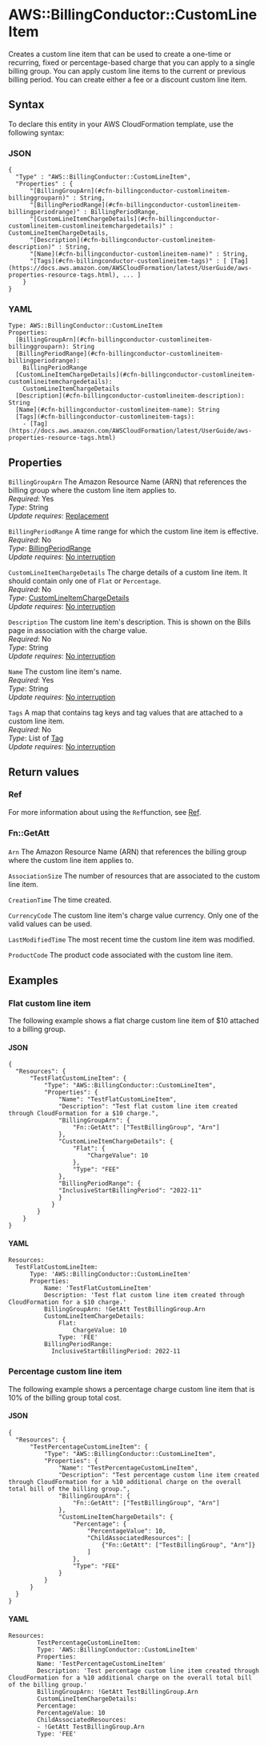 # AWS::BillingConductor::CustomLineItem<a name="aws-resource-billingconductor-customlineitem"></a>

 Creates a custom line item that can be used to create a one\-time or recurring, fixed or percentage\-based charge that you can apply to a single billing group\. You can apply custom line items to the current or previous billing period\. You can create either a fee or a discount custom line item\.

## Syntax<a name="aws-resource-billingconductor-customlineitem-syntax"></a>

To declare this entity in your AWS CloudFormation template, use the following syntax:

### JSON<a name="aws-resource-billingconductor-customlineitem-syntax.json"></a>

```
{
  "Type" : "AWS::BillingConductor::CustomLineItem",
  "Properties" : {
      "[BillingGroupArn](#cfn-billingconductor-customlineitem-billinggrouparn)" : String,
      "[BillingPeriodRange](#cfn-billingconductor-customlineitem-billingperiodrange)" : BillingPeriodRange,
      "[CustomLineItemChargeDetails](#cfn-billingconductor-customlineitem-customlineitemchargedetails)" : CustomLineItemChargeDetails,
      "[Description](#cfn-billingconductor-customlineitem-description)" : String,
      "[Name](#cfn-billingconductor-customlineitem-name)" : String,
      "[Tags](#cfn-billingconductor-customlineitem-tags)" : [ [Tag](https://docs.aws.amazon.com/AWSCloudFormation/latest/UserGuide/aws-properties-resource-tags.html), ... ]
    }
}
```

### YAML<a name="aws-resource-billingconductor-customlineitem-syntax.yaml"></a>

```
Type: AWS::BillingConductor::CustomLineItem
Properties: 
  [BillingGroupArn](#cfn-billingconductor-customlineitem-billinggrouparn): String
  [BillingPeriodRange](#cfn-billingconductor-customlineitem-billingperiodrange): 
    BillingPeriodRange
  [CustomLineItemChargeDetails](#cfn-billingconductor-customlineitem-customlineitemchargedetails): 
    CustomLineItemChargeDetails
  [Description](#cfn-billingconductor-customlineitem-description): String
  [Name](#cfn-billingconductor-customlineitem-name): String
  [Tags](#cfn-billingconductor-customlineitem-tags): 
    - [Tag](https://docs.aws.amazon.com/AWSCloudFormation/latest/UserGuide/aws-properties-resource-tags.html)
```

## Properties<a name="aws-resource-billingconductor-customlineitem-properties"></a>

`BillingGroupArn`  <a name="cfn-billingconductor-customlineitem-billinggrouparn"></a>
 The Amazon Resource Name \(ARN\) that references the billing group where the custom line item applies to\.   
*Required*: Yes  
*Type*: String  
*Update requires*: [Replacement](https://docs.aws.amazon.com/AWSCloudFormation/latest/UserGuide/using-cfn-updating-stacks-update-behaviors.html#update-replacement)

`BillingPeriodRange`  <a name="cfn-billingconductor-customlineitem-billingperiodrange"></a>
 A time range for which the custom line item is effective\.   
*Required*: No  
*Type*: [BillingPeriodRange](aws-properties-billingconductor-customlineitem-billingperiodrange.md)  
*Update requires*: [No interruption](https://docs.aws.amazon.com/AWSCloudFormation/latest/UserGuide/using-cfn-updating-stacks-update-behaviors.html#update-no-interrupt)

`CustomLineItemChargeDetails`  <a name="cfn-billingconductor-customlineitem-customlineitemchargedetails"></a>
 The charge details of a custom line item\. It should contain only one of `Flat` or `Percentage`\.   
*Required*: No  
*Type*: [CustomLineItemChargeDetails](aws-properties-billingconductor-customlineitem-customlineitemchargedetails.md)  
*Update requires*: [No interruption](https://docs.aws.amazon.com/AWSCloudFormation/latest/UserGuide/using-cfn-updating-stacks-update-behaviors.html#update-no-interrupt)

`Description`  <a name="cfn-billingconductor-customlineitem-description"></a>
 The custom line item's description\. This is shown on the Bills page in association with the charge value\.   
*Required*: No  
*Type*: String  
*Update requires*: [No interruption](https://docs.aws.amazon.com/AWSCloudFormation/latest/UserGuide/using-cfn-updating-stacks-update-behaviors.html#update-no-interrupt)

`Name`  <a name="cfn-billingconductor-customlineitem-name"></a>
 The custom line item's name\.   
*Required*: Yes  
*Type*: String  
*Update requires*: [No interruption](https://docs.aws.amazon.com/AWSCloudFormation/latest/UserGuide/using-cfn-updating-stacks-update-behaviors.html#update-no-interrupt)

`Tags`  <a name="cfn-billingconductor-customlineitem-tags"></a>
A map that contains tag keys and tag values that are attached to a custom line item\.  
*Required*: No  
*Type*: List of [Tag](https://docs.aws.amazon.com/AWSCloudFormation/latest/UserGuide/aws-properties-resource-tags.html)  
*Update requires*: [No interruption](https://docs.aws.amazon.com/AWSCloudFormation/latest/UserGuide/using-cfn-updating-stacks-update-behaviors.html#update-no-interrupt)

## Return values<a name="aws-resource-billingconductor-customlineitem-return-values"></a>

### Ref<a name="aws-resource-billingconductor-customlineitem-return-values-ref"></a>

For more information about using the `Ref`function, see [Ref](https://docs.aws.amazon.com/AWSCloudFormation/latest/UserGuide/intrinsic-function-reference-ref.html)\.

### Fn::GetAtt<a name="aws-resource-billingconductor-customlineitem-return-values-fn--getatt"></a>

#### <a name="aws-resource-billingconductor-customlineitem-return-values-fn--getatt-fn--getatt"></a>

`Arn`  <a name="Arn-fn::getatt"></a>
 The Amazon Resource Name \(ARN\) that references the billing group where the custom line item applies to\. 

`AssociationSize`  <a name="AssociationSize-fn::getatt"></a>
 The number of resources that are associated to the custom line item\. 

`CreationTime`  <a name="CreationTime-fn::getatt"></a>
 The time created\. 

`CurrencyCode`  <a name="CurrencyCode-fn::getatt"></a>
 The custom line item's charge value currency\. Only one of the valid values can be used\. 

`LastModifiedTime`  <a name="LastModifiedTime-fn::getatt"></a>
 The most recent time the custom line item was modified\. 

`ProductCode`  <a name="ProductCode-fn::getatt"></a>
 The product code associated with the custom line item\. 

## Examples<a name="aws-resource-billingconductor-customlineitem--examples"></a>



### Flat custom line item<a name="aws-resource-billingconductor-customlineitem--examples--Flat_custom_line_item"></a>

The following example shows a flat charge custom line item of $10 attached to a billing group\.

#### JSON<a name="aws-resource-billingconductor-customlineitem--examples--Flat_custom_line_item--json"></a>

```
{
  "Resources": {
      "TestFlatCustomLineItem": {
          "Type": "AWS::BillingConductor::CustomLineItem",
          "Properties": {
              "Name": "TestFlatCustomLineItem",
              "Description": "Test flat custom line item created through CloudFormation for a $10 charge.",
              "BillingGroupArn": {
                  "Fn::GetAtt": ["TestBillingGroup", "Arn"]
              },
              "CustomLineItemChargeDetails": {
                  "Flat": {
                      "ChargeValue": 10
                  },
                  "Type": "FEE"
              },
              "BillingPeriodRange": {
              "InclusiveStartBillingPeriod": "2022-11"
              }
            }
        }
    }
}
```

#### YAML<a name="aws-resource-billingconductor-customlineitem--examples--Flat_custom_line_item--yaml"></a>

```
Resources:
  TestFlatCustomLineItem:
      Type: 'AWS::BillingConductor::CustomLineItem'
      Properties:
          Name: 'TestFlatCustomLineItem'
          Description: 'Test flat custom line item created through CloudFormation for a $10 charge.'
          BillingGroupArn: !GetAtt TestBillingGroup.Arn
          CustomLineItemChargeDetails:
              Flat:
                  ChargeValue: 10
              Type: 'FEE'
          BillingPeriodRange:
            InclusiveStartBillingPeriod: 2022-11
```

### Percentage custom line item<a name="aws-resource-billingconductor-customlineitem--examples--Percentage_custom_line_item"></a>

The following example shows a percentage charge custom line item that is 10% of the billing group total cost\.

#### JSON<a name="aws-resource-billingconductor-customlineitem--examples--Percentage_custom_line_item--json"></a>

```
{
  "Resources": {
      "TestPercentageCustomLineItem": {
          "Type": "AWS::BillingConductor::CustomLineItem",
          "Properties": {
              "Name": "TestPercentageCustomLineItem",
              "Description": "Test percentage custom line item created through CloudFormation for a %10 additional charge on the overall total bill of the billing group.",
              "BillingGroupArn": {
                  "Fn::GetAtt": ["TestBillingGroup", "Arn"]
              },
              "CustomLineItemChargeDetails": {
                  "Percentage": {
                      "PercentageValue": 10,
                      "ChildAssociatedResources": [
                          {"Fn::GetAtt": ["TestBillingGroup", "Arn"]}
                      ]
                  },
                  "Type": "FEE"
              }
          }
      }
  }
}
```

#### YAML<a name="aws-resource-billingconductor-customlineitem--examples--Percentage_custom_line_item--yaml"></a>

```
Resources:
        TestPercentageCustomLineItem:
        Type: 'AWS::BillingConductor::CustomLineItem'
        Properties:
        Name: 'TestPercentageCustomLineItem'
        Description: 'Test percentage custom line item created through CloudFormation for a %10 additional charge on the overall total bill of the billing group.'
        BillingGroupArn: !GetAtt TestBillingGroup.Arn
        CustomLineItemChargeDetails:
        Percentage:
        PercentageValue: 10
        ChildAssociatedResources:
        - !GetAtt TestBillingGroup.Arn
        Type: 'FEE'
```